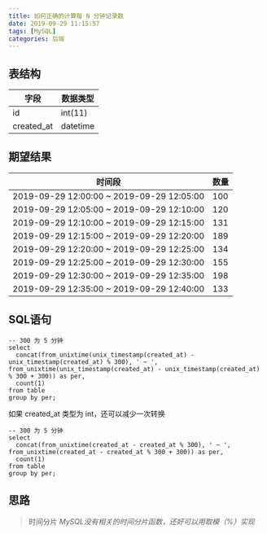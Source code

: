 ```yaml
---
title: 如何正确的计算每 N 分钟记录数
date: 2019-09-29 11:15:57
tags: [MySQL]
categories: 后端
---
```


## 表结构

|字段|数据类型|
|--|--|
|id|int(11)|
|created_at|datetime|

## 期望结果

|时间段|数量|
|--|--|
|2019-09-29 12:00:00 ~ 2019-09-29 12:05:00|100|
|2019-09-29 12:05:00 ~ 2019-09-29 12:10:00|120|
|2019-09-29 12:10:00 ~ 2019-09-29 12:15:00|131|
|2019-09-29 12:15:00 ~ 2019-09-29 12:20:00|189|
|2019-09-29 12:20:00 ~ 2019-09-29 12:25:00|134|
|2019-09-29 12:25:00 ~ 2019-09-29 12:30:00|155|
|2019-09-29 12:30:00 ~ 2019-09-29 12:35:00|198|
|2019-09-29 12:35:00 ~ 2019-09-29 12:40:00|133|

## SQL语句

~~~mysql
-- 300 为 5 分钟
select
  concat(from_unixtime(unix_timestamp(created_at) - unix_timestamp(created_at) % 300), ' ~ ', from_unixtime(unix_timestamp(created_at) - unix_timestamp(created_at) % 300 + 300)) as per,
  count(1)
from table
group by per;
~~~

如果 created_at 类型为 int，还可以减少一次转换

~~~mysql
-- 300 为 5 分钟
select
  concat(from_unixtime(created_at - created_at % 300), ' ~ ', from_unixtime(created_at - created_at % 300 + 300)) as per,
  count(1)
from table
group by per;
~~~

## 思路

> 时间分片 *MySQL没有相关的时间分片函数，还好可以用取模（%）实现*

